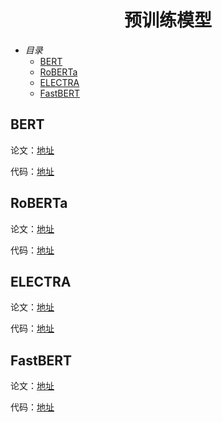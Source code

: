 <h1 style="text-align:center">预训练模型</h1>

- *目录*
    - [BERT](#bert)
    - [RoBERTa](#roberta)
    - [ELECTRA](#electra)
    - [FastBERT](#fastbert)

## BERT
论文：[地址](https://arxiv.org/abs/1810.04805)

代码：[地址](https://github.com/google-research/bert)



## RoBERTa
论文：[地址](https://arxiv.org/abs/1907.11692)

代码：[地址](https://github.com/pytorch/fairseq/tree/master/examples/roberta)



## ELECTRA
论文：[地址](https://openreview.net/pdf?id=r1xMH1BtvB)

代码：[地址](https://github.com/google-research/electra)



## FastBERT
论文：[地址](https://arxiv.org/abs/2004.02178)

代码：[地址](https://github.com/autoliuweijie/FastBERT)


